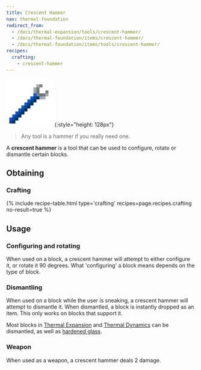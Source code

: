 ```yaml
---
title: Crescent Hammer
nav: thermal-foundation
redirect_from:
  - /docs/thermal-expansion/tools/crescent-hammer/
  - /docs/thermal-foundation/items/crescent-hammer/
  - /docs/thermal-foundation/items/tools/crescent-hammer/
recipes:
  crafting:
    - crescent-hammer
---
```


![Crescent hammer](/assets/images/thermal-foundation/crescent-hammer.png){:style="height: 128px"}

> Any tool is a hammer if you really need one.


A **crescent hammer** is a tool that can be used to configure, rotate or
dismantle certain blocks.


Obtaining
---------

### Crafting
{% include recipe-table.html type='crafting' recipes=page.recipes.crafting no-result=true %}


Usage
-----

### Configuring and rotating
When used on a block, a crescent hammer will attempt to either configure it, or
rotate it 90 degrees. What 'configuring' a block means depends on the type of
block.

### Dismantling
When used on a block while the user is sneaking, a crescent hammer will attempt
to dismantle it. When dismantled, a block is instantly dropped as an item. This
only works on blocks that support it.

Most blocks in [Thermal Expansion](/docs/thermal-expansion/) and [Thermal
Dynamics](/docs/thermal-dynamics/) can be dismantled, as well as [hardened
glass](/docs/hardened-glass/).

### Weapon
When used as a weapon, a crescent hammer deals 2 damage.
